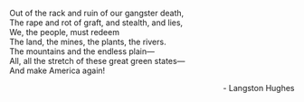 Out of the rack and ruin of our gangster death,  
The rape and rot of graft, and stealth, and lies,  
We, the people, must redeem  
The land, the mines, the plants, the rivers.  
The mountains and the endless plain—  
All, all the stretch of these great green states—  
And make America again!  
<div style="text-align: right"> - Langston Hughes </div>

